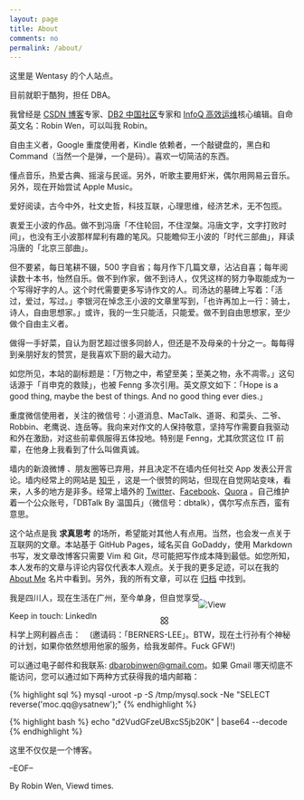 ```yaml
---
layout: page
title: About
comments: no
permalink: /about/
---
```


这里是 Wentasy 的个人站点。

目前就职于酷狗，担任 DBA。

我曾经是 [CSDN 博客](http://blog.csdn.net/justdb)专家、[DB2 中国社区](http://www.db2china.net/home/space.php?uid=159593)专家和 [InfoQ 高效运维](http://www.greatops.net/)核心编辑。自命英文名：Robin Wen，可以叫我 Robin。

自由主义者，Google 重度使用者，Kindle 依赖者，一个敲键盘的，黑白和 Command（当然一个是弹，一个是码）。喜欢一切简洁的东西。

懂点音乐，热爱古典、摇滚与民谣。另外，听歌主要用虾米，偶尔用网易云音乐。另外，现在开始尝试 Apple Music。

爱好阅读，古今中外，社文史哲，科技互联，心理思维，经济艺术，无不包揽。

衷爱王小波的作品。做不到冯唐「不住轮回，不住涅槃。冯唐文字，文字打败时间」，也没有王小波那样犀利有趣的笔风。只能瞻仰王小波的「时代三部曲」，拜读冯唐的「北京三部曲」。

但不要紧，每日笔耕不辍，500 字自省；每月作下几篇文章，沾沾自喜；每年阅读数十本书，怡然自乐。做不到作家，做不到诗人，仅凭这样的努力争取能成为一个写得好字的人。这个时代需要更多写诗作文的人。司汤达的墓碑上写着：「活过，爱过，写过。」李银河在悼念王小波的文章里写到，「也许再加上一行：骑士，诗人，自由思想家。」或许，我的一生只能活，只能爱。做不到自由思想家，至少做个自由主义者。

做得一手好菜，自认为厨艺超过很多同龄人，但还是不及母亲的十分之一。每每得到亲朋好友的赞赏，是我喜欢下厨的最大动力。

如您所见，本站的副标题是：「万物之中，希望至美；至美之物，永不凋零。」这句话源于「肖申克的救赎」，也被 Fenng 多次引用。英文原文如下：「Hope is a good thing, maybe the best of things. And no good thing ever dies.」

重度微信使用者，关注的微信号：小道消息、MacTalk、道哥、和菜头、二爷、Robbin、老鹰说、连岳等。我向来对作文的人保持敬意，坚持写作需要自我驱动和外在激励，对这些前辈佩服得五体投地。特别是 Fenng，尤其欣赏这位 IT 前辈，在他身上我看到了什么叫做真诚。

墙内的新浪微博 、朋友圈等已弃用，并且决定不在墙内任何社交 App 发表公开言论。墙内经常上的网站是 [知乎](http://www.zhihu.com/people/wentasy) ，这是一个很赞的网站，但现在自觉网站变味，看来，人多的地方是非多。经常上墙外的  [Twitter](https://twitter.com/dbarobin)、[Facebook](https://www.facebook.com/dbarobin)、[Quora](http://www.quora.com/Robin-Wen-3) 。自己维护着一个公众账号，「DBTalk By 温国兵」（微信号：dbtalk），偶尔写点东西，蛮有意思。

这个站点是我 **求真思考** 的场所，希望能对其他人有点用。当然，也会发一点关于互联网的文章。本站基于 GitHub Pages，域名买自 GoDaddy，使用 Markdown 书写，发文章改博客只需要 Vim 和 Git，尽可能把写作成本降到最低。如您所知，本人发布的文章与评论内容仅代表本人观点。关于我的更多足迹，可以在我的 [About Me](http://about.me/dbarobin) 名片中看到。另外，我的所有文章，可以在 [归档](http://dbarobin.com/archives/) 中找到。

我是四川人，现在生活在广州，至今单身，但自觉享受。

Keep in touch: LinkedIn <a href="http://www.linkedin.com/in/dbarobin" target="_blank"><img src="https://dbarobin.com/images/linkedin_btn_profile_greytxt_80x15.gif" alt="View Robin Wen's profile on LinkedIn" style="border: 0px;height: 15px;width: 80px;position: absolute;margin-left: 180px;margin-top: -20px;vertical-align: baseline;"/></a>

科学上网利器点击：<a href="https://duotai.org" target="_blank"><img src="/images/duotai_16x16.png" alt="科学上网必备利器，多态，值得拥有" style="border: 0px;height: 16px;width: 16px;position: absolute;margin-left: 140px;margin-top: -22px;vertical-align: baseline;"/></a>&nbsp;&nbsp;&nbsp;&nbsp;(邀请码：「BERNERS-LEE」。BTW，现在土行孙有个神秘的计划，如果你依然想用他家的服务，给我发邮件。Fuck GFW!)

可以通过电子邮件和我联系: dbarobinwen@gmail.com。如果 Gmail 哪天彻底不能访问，您可以通过如下两种方式获得我的墙内邮箱：

{% highlight sql %}
mysql -uroot -p -S /tmp/mysql.sock -Ne "SELECT reverse('moc.qq@ysatnew');"
{% endhighlight %}

{% highlight bash %}
echo "d2VudGFzeUBxcS5jb20K" | base64 --decode
{% endhighlight %}

这里不仅仅是一个博客。

–EOF–

<p class="post-meta">
   <span id="busuanzi_container_page_pv">
      By Robin Wen, Viewd <span id="busuanzi_value_page_pv"></span> times.
   </span>
</p>
